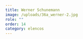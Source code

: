 ```yaml
---
title: Werner Schunemann
image: /uploads/36a_werner-2.jpg
role: ""
order: 14
category: elencos
---
```

